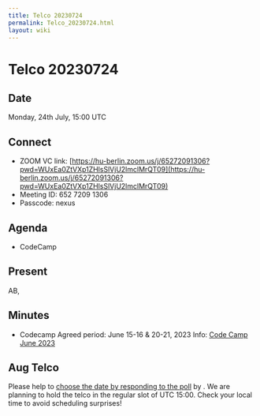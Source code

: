 ```yaml
---
title: Telco 20230724
permalink: Telco_20230724.html
layout: wiki
---
```

Telco 20230724
==============

Date
----

Monday, 24th July, 15:00 UTC


Connect
-------
* ZOOM VC link: [https://hu-berlin.zoom.us/j/65272091306?pwd=WUxEa0ZtVXp1ZHlsSlVjU2lmclMrQT09](https://hu-berlin.zoom.us/j/65272091306?pwd=WUxEa0ZtVXp1ZHlsSlVjU2lmclMrQT09)
* Meeting ID: 652 7209 1306
* Passcode: nexus

Agenda
------
 * CodeCamp


Present
-------

AB, 

Minutes
-------

* Codecamp
Agreed period:  June 15-16 & 20-21, 2023
Info: [Code Camp June 2023](CodeCampJune2023.html)


Aug Telco
--------------

Please help to [choose the date by responding to the poll]() by . We are planning to hold the telco in the regular slot of UTC 15:00. Check your local time to avoid scheduling surprises!
